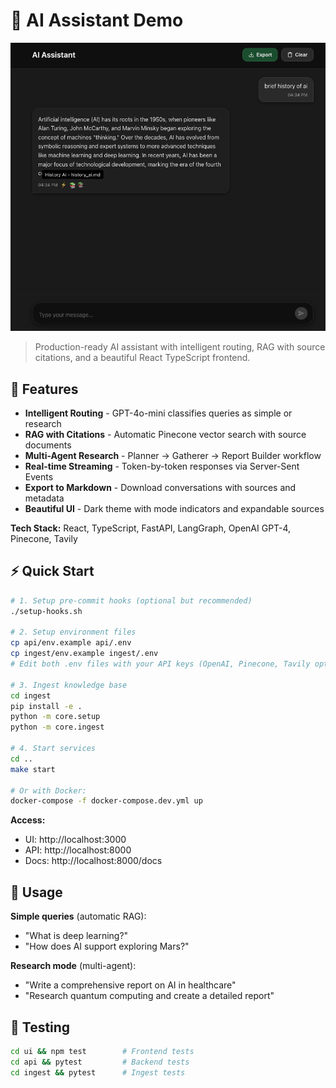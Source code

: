 # 🤖 AI Assistant Demo

![AI Assistant Demo](./docs/screenshot.png)

> Production-ready AI assistant with intelligent routing, RAG with source citations, and a beautiful React TypeScript frontend.

## 🚀 Features

- **Intelligent Routing** - GPT-4o-mini classifies queries as simple or research
- **RAG with Citations** - Automatic Pinecone vector search with source documents
- **Multi-Agent Research** - Planner → Gatherer → Report Builder workflow
- **Real-time Streaming** - Token-by-token responses via Server-Sent Events
- **Export to Markdown** - Download conversations with sources and metadata
- **Beautiful UI** - Dark theme with mode indicators and expandable sources

**Tech Stack:** React, TypeScript, FastAPI, LangGraph, OpenAI GPT-4, Pinecone, Tavily

## ⚡ Quick Start

```bash
# 1. Setup pre-commit hooks (optional but recommended)
./setup-hooks.sh

# 2. Setup environment files
cp api/env.example api/.env
cp ingest/env.example ingest/.env
# Edit both .env files with your API keys (OpenAI, Pinecone, Tavily optional)

# 3. Ingest knowledge base
cd ingest
pip install -e .
python -m core.setup
python -m core.ingest

# 4. Start services
cd ..
make start

# Or with Docker:
docker-compose -f docker-compose.dev.yml up
```

**Access:**
- UI: http://localhost:3000
- API: http://localhost:8000
- Docs: http://localhost:8000/docs

## 📖 Usage

**Simple queries** (automatic RAG):
- "What is deep learning?"
- "How does AI support exploring Mars?"

**Research mode** (multi-agent):
- "Write a comprehensive report on AI in healthcare"
- "Research quantum computing and create a detailed report"

## 🧪 Testing

```bash
cd ui && npm test        # Frontend tests
cd api && pytest         # Backend tests
cd ingest && pytest      # Ingest tests
```

